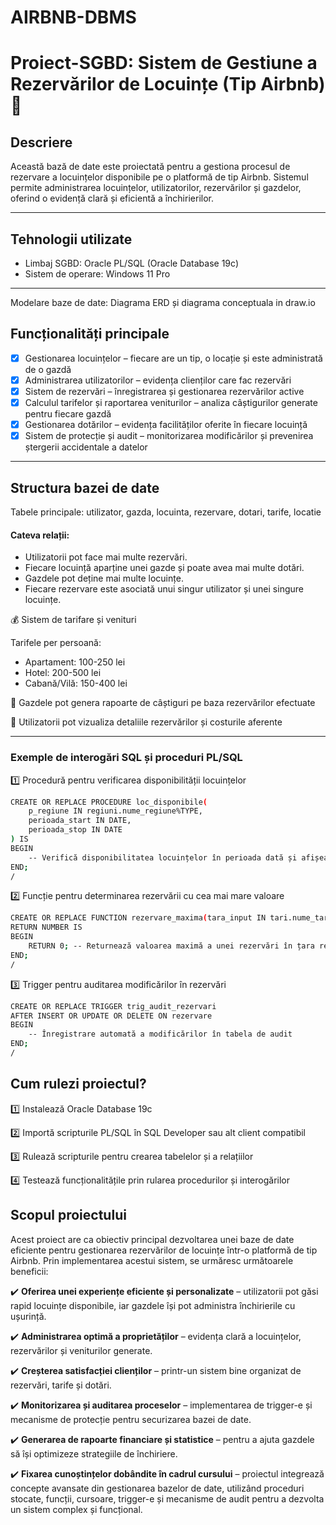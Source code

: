 # AIRBNB-DBMS
# Proiect-SGBD: Sistem de Gestiune a Rezervărilor de Locuințe (Tip Airbnb) 🏡

## Descriere
Această bază de date este proiectată pentru a gestiona procesul de rezervare a locuințelor disponibile pe o platformă de tip Airbnb. Sistemul permite administrarea locuințelor, utilizatorilor, rezervărilor și gazdelor, oferind o evidență clară și eficientă a închirierilor.
___
## Tehnologii utilizate
- Limbaj SGBD: Oracle PL/SQL (Oracle Database 19c)
- Sistem de operare: Windows 11 Pro
___
Modelare baze de date: Diagrama ERD și diagrama conceptuala in draw.io

## Funcționalități principale
- [x] Gestionarea locuințelor – fiecare are un tip, o locație și este administrată de o gazdă
- [x] Administrarea utilizatorilor – evidența clienților care fac rezervări
- [x] Sistem de rezervări – înregistrarea și gestionarea rezervărilor active
- [x] Calculul tarifelor și raportarea veniturilor – analiza câștigurilor generate pentru fiecare gazdă
- [x] Gestionarea dotărilor – evidența facilităților oferite în fiecare locuință
- [x] Sistem de protecție și audit – monitorizarea modificărilor și prevenirea ștergerii accidentale a datelor

___

## Structura bazei de date
Tabele principale: utilizator, gazda, locuinta, rezervare, dotari, tarife, locatie
#### Cateva relații:
- Utilizatorii pot face mai multe rezervări.
- Fiecare locuință aparține unei gazde și poate avea mai multe dotări.
- Gazdele pot deține mai multe locuințe.
- Fiecare rezervare este asociată unui singur utilizator și unei singure locuințe.
  
💰 Sistem de tarifare și venituri

Tarifele per persoană:
- Apartament: 100-250 lei
- Hotel: 200-500 lei
- Cabană/Vilă: 150-400 lei
  
🔹 Gazdele pot genera rapoarte de câștiguri pe baza rezervărilor efectuate

🔹 Utilizatorii pot vizualiza detaliile rezervărilor și costurile aferente
___

### Exemple de interogări SQL și proceduri PL/SQL
1️⃣ Procedură pentru verificarea disponibilității locuințelor
```bash
CREATE OR REPLACE PROCEDURE loc_disponibile(
    p_regiune IN regiuni.nume_regiune%TYPE,
    perioada_start IN DATE,
    perioada_stop IN DATE
) IS
BEGIN
    -- Verifică disponibilitatea locuințelor în perioada dată și afișează dotările acestora
END;
/
```
2️⃣ Funcție pentru determinarea rezervării cu cea mai mare valoare
```bash
CREATE OR REPLACE FUNCTION rezervare_maxima(tara_input IN tari.nume_tara%TYPE) 
RETURN NUMBER IS
BEGIN
    RETURN 0; -- Returnează valoarea maximă a unei rezervări în țara respectivă
END;
/
```
3️⃣ Trigger pentru auditarea modificărilor în rezervări
```bash
CREATE OR REPLACE TRIGGER trig_audit_rezervari
AFTER INSERT OR UPDATE OR DELETE ON rezervare
BEGIN
    -- Înregistrare automată a modificărilor în tabela de audit
END;
/
```
## Cum rulezi proiectul?
1️⃣ Instalează Oracle Database 19c

2️⃣ Importă scripturile PL/SQL în SQL Developer sau alt client compatibil

3️⃣ Rulează scripturile pentru crearea tabelelor și a relațiilor

4️⃣ Testează funcționalitățile prin rularea procedurilor și interogărilor

## Scopul proiectului
Acest proiect are ca obiectiv principal dezvoltarea unei baze de date eficiente pentru gestionarea rezervărilor de locuințe într-o platformă de tip Airbnb. Prin implementarea acestui sistem, se urmăresc următoarele beneficii:

✔️ **Oferirea unei experiențe eficiente și personalizate** – utilizatorii pot găsi rapid locuințe disponibile, iar gazdele își pot administra închirierile cu ușurință.

✔️ **Administrarea optimă a proprietăților** – evidența clară a locuințelor, rezervărilor și veniturilor generate.

✔️ **Creșterea satisfacției clienților** – printr-un sistem bine organizat de rezervări, tarife și dotări.

✔️ **Monitorizarea și auditarea proceselor** – implementarea de trigger-e și mecanisme de protecție pentru securizarea bazei de date.

✔️ **Generarea de rapoarte financiare și statistice** – pentru a ajuta gazdele să își optimizeze strategiile de închiriere.

✔️ **Fixarea cunoștințelor dobândite în cadrul cursului** – proiectul integrează concepte avansate din gestionarea bazelor de date, utilizând proceduri stocate, funcții, cursoare, trigger-e și mecanisme de audit pentru a dezvolta un sistem complex și funcțional.
